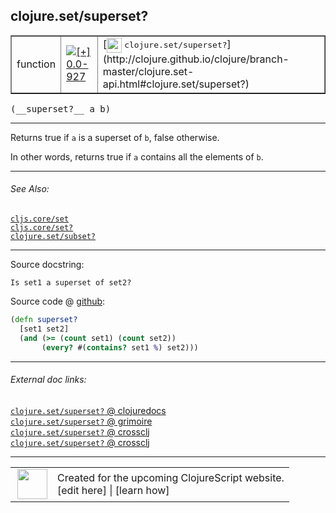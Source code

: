 ## clojure.set/superset?



 <table border="1">
<tr>
<td>function</td>
<td><a href="https://github.com/cljsinfo/cljs-api-docs/tree/0.0-927"><img valign="middle" alt="[+] 0.0-927" title="Added in 0.0-927" src="https://img.shields.io/badge/+-0.0--927-lightgrey.svg"></a> </td>
<td>
[<img height="24px" valign="middle" src="http://i.imgur.com/1GjPKvB.png"> <samp>clojure.set/superset?</samp>](http://clojure.github.io/clojure/branch-master/clojure.set-api.html#clojure.set/superset?)
</td>
</tr>
</table>


 <samp>
(__superset?__ a b)<br>
</samp>

---

Returns true if `a` is a superset of `b`, false otherwise.

In other words, returns true if `a` contains all the elements of `b`.

---


###### See Also:

[`cljs.core/set`](cljs.core_set.md)<br>
[`cljs.core/set?`](cljs.core_setQMARK.md)<br>
[`clojure.set/subset?`](clojure.set_subsetQMARK.md)<br>

---


Source docstring:

```
Is set1 a superset of set2?
```


Source code @ [github](https://github.com/clojure/clojurescript/blob/r3126/src/cljs/clojure/set.cljs#L137-L141):

```clj
(defn superset? 
  [set1 set2]
  (and (>= (count set1) (count set2))
       (every? #(contains? set1 %) set2)))
```

<!--
Repo - tag - source tree - lines:

 <pre>
clojurescript @ r3126
└── src
    └── cljs
        └── clojure
            └── <ins>[set.cljs:137-141](https://github.com/clojure/clojurescript/blob/r3126/src/cljs/clojure/set.cljs#L137-L141)</ins>
</pre>

-->

---



###### External doc links:

[`clojure.set/superset?` @ clojuredocs](http://clojuredocs.org/clojure.set/superset_q)<br>
[`clojure.set/superset?` @ grimoire](http://conj.io/store/v1/org.clojure/clojure/1.7.0-beta3/clj/clojure.set/superset%3F/)<br>
[`clojure.set/superset?` @ crossclj](http://crossclj.info/fun/clojure.set/superset%3F.html)<br>
[`clojure.set/superset?` @ crossclj](http://crossclj.info/fun/clojure.set.cljs/superset%3F.html)<br>

---

 <table>
<tr><td>
<img valign="middle" align="right" width="48px" src="http://i.imgur.com/Hi20huC.png">
</td><td>
Created for the upcoming ClojureScript website.<br>
[edit here] | [learn how]
</td></tr></table>

[edit here]:https://github.com/cljsinfo/cljs-api-docs/blob/master/cljsdoc/clojure.set_supersetQMARK.cljsdoc
[learn how]:https://github.com/cljsinfo/cljs-api-docs/wiki/cljsdoc-files

<!--

This information was too distracting to show to readers, but I'll leave it
commented here since it is helpful to:

- pretty-print the data used to generate this document
- and show how to retrieve that data



The API data for this symbol:

```clj
{:description "Returns true if `a` is a superset of `b`, false otherwise.\n\nIn other words, returns true if `a` contains all the elements of `b`.",
 :ns "clojure.set",
 :name "superset?",
 :signature ["[a b]"],
 :history [["+" "0.0-927"]],
 :type "function",
 :related ["cljs.core/set" "cljs.core/set?" "clojure.set/subset?"],
 :full-name-encode "clojure.set_supersetQMARK",
 :source {:code "(defn superset? \n  [set1 set2]\n  (and (>= (count set1) (count set2))\n       (every? #(contains? set1 %) set2)))",
          :title "Source code",
          :repo "clojurescript",
          :tag "r3126",
          :filename "src/cljs/clojure/set.cljs",
          :lines [137 141]},
 :full-name "clojure.set/superset?",
 :clj-symbol "clojure.set/superset?",
 :docstring "Is set1 a superset of set2?"}

```

Retrieve the API data for this symbol:

```clj
;; from Clojure REPL
(require '[clojure.edn :as edn])
(-> (slurp "https://raw.githubusercontent.com/cljsinfo/cljs-api-docs/catalog/cljs-api.edn")
    (edn/read-string)
    (get-in [:symbols "clojure.set/superset?"]))
```

-->

